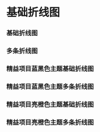
# 基础折线图

### 基础折线图

<preview path="../examples/default/BaseLine.vue" title="基础样式" description=""></preview>

### 多条折线图

<preview path="../examples/default/MutiLine.vue" title="多条折线图样式" description=""></preview>

### 精益项目蓝黑色主题基础折线图

<preview path="../examples/blue-dark/BaseLine.vue" title="基础样式" description=""></preview>

### 精益项目蓝黑色主题多条折线图

<preview path="../examples/blue-dark/MutiLine.vue" title="多条折线图基础样式" description=""></preview>

### 精益项目亮橙色主题基础折线图

<preview path="../examples/light-orange/BaseLine.vue" title="基础样式" description=""></preview>

### 精益项目亮橙色主题多条折线图

<preview path="../examples/light-orange/MutiLine.vue" title="多条折线图基础样式" description=""></preview>
